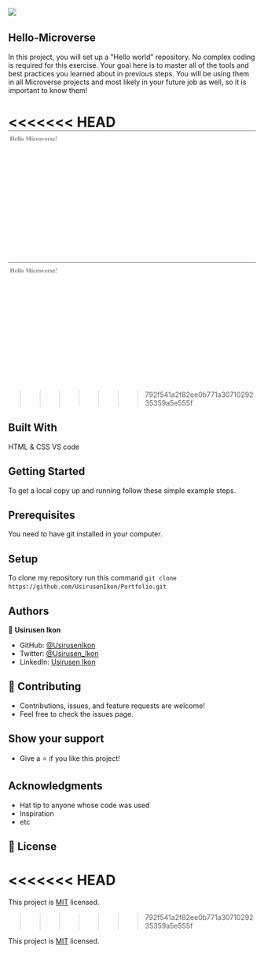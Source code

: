 ![](https://img.shields.io/badge/Microverse-blueviolet)

## Hello-Microverse
   In this project, you will set up a "Hello world" repository. No complex coding is required for this 
   exercise. Your goal here is to master all of the tools and best practices you learned about in previous 
   steps. You will be using them in all Microverse projects and most likely in your future job as well, so 
   it is important to know them!
   
<<<<<<< HEAD
   ![screenshot](./Hello-Microverse.png)
=======
   ![screenshot](./Hello-microverse.png)
>>>>>>> 792f541a2f82ee0b771a3071029235359a5e555f

## Built With

   HTML & CSS
   VS code

## Getting Started

   To get a local copy up and running follow these simple example steps.

## Prerequisites

   You need to have git installed in your computer.  

## Setup

   To clone my repository run this command `git clone https://github.com/UsirusenIkon/Portfolio.git`    

##  Authors 

   👤 **Usirusen Ikon**
   - GitHub: [@UsirusenIkon](https://github.com/UsirusenIkon)
   - Twitter: [@Usirusen_Ikon](https://twitter.com/Usirusen_Ikon)
   - LinkedIn: [Usirusen Ikon](https://www.linkedin.com/in/usirusen-ikon-775855174/)

## 🤝 Contributing
   - Contributions, issues, and feature requests are welcome!
   - Feel free to check the issues page.

## Show your support

   - Give a ⭐️ if you like this project!

## Acknowledgments

   - Hat tip to anyone whose code was used
   - Inspiration
   - etc

## 📝 License
<<<<<<< HEAD
=======

   This project is [MIT](https://github.com/UsirusenIkon/Hello-World/blob/feature/LICENSE) licensed.
>>>>>>> 792f541a2f82ee0b771a3071029235359a5e555f

   This project is [MIT](https://github.com/UsirusenIkon/Hello-World/blob/feature/LICENSE) licensed.
